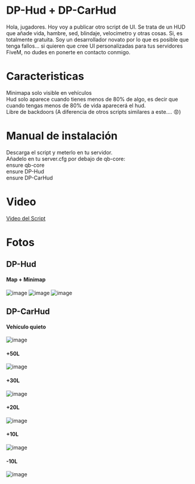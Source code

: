 # DP-Hud + DP-CarHud
Hola, jugadores. Hoy voy a publicar otro script de UI. Se trata de un HUD que añade vida, hambre, sed, blindaje, velocimetro y otras cosas. Si, es totalmente gratuita. Soy un desarrollador novato por lo que es posible que tenga fallos... si quieren que cree UI personalizadas para tus servidores FiveM, no dudes en ponerte en contacto conmigo.

<h1>Caracteristicas</h1>
Minimapa solo visible en vehículos <br>
Hud solo aparece cuando tienes menos de 80% de algo, es decir que cuando tengas menos de 80% de vida aparecerá el hud. <br>
Libre de backdoors (A diferencia de otros scripts similares a este.... 😡)


<h1>Manual de instalación</h1>
Descarga el script y meterlo en tu servidor. <br>
Añadelo en tu server.cfg por debajo de qb-core: <br>
  ensure qb-core <br>
  ensure DP-Hud <br>
  ensure DP-CarHud
  

<h1>Video</h1>

<a href="">Video del Script</a>

<h1>Fotos</h1>
<h2>DP-Hud</h2>

<h4>Map + Minimap</h4>

![image](https://github.com/user-attachments/assets/641bef81-02bd-4e28-b178-e8a8f9d6cacc)
![image](https://github.com/user-attachments/assets/ca7984a0-712f-492d-b015-6fa1b6dca3ae)
![image](https://github.com/user-attachments/assets/85aca0f1-aeff-48f2-8974-dfc312db797f)

<h2>DP-CarHud</h2>
<h4>Vehículo quieto</h4>

![image](https://github.com/user-attachments/assets/1968a9f6-ba9a-4faa-a5ab-b725443d2083)

<h4>+50L</h4>

![image](https://github.com/user-attachments/assets/c380fb7d-106a-4b55-87f1-ee4a3722a823)

<h4>+30L</h4>

![image](https://github.com/user-attachments/assets/4d472bcf-cca4-49b9-b83d-4326de976d7b)

<h4>+20L</h4>

![image](https://github.com/user-attachments/assets/e382f1c4-c41a-47b1-87cb-7cc770338080)

<h4>+10L</h4>

![image](https://github.com/user-attachments/assets/d2c82d75-d3a5-499a-b216-d2c24fbea26c)

<h4>-10L</h4>

![image](https://github.com/user-attachments/assets/a6f0dc6d-08b9-4bd5-8856-26b35ad0d923)
